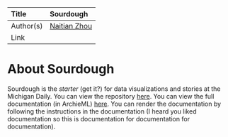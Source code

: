 | Title     | Sourdough                                |
| :-------- | :--------------------------------------- |
| Author(s) | [Naitian Zhou](mailto:naitian@umich.edu) |
| Link      |                                          |

# About Sourdough

Sourdough is the _starter_ (get it?) for data visualizations and stories at the
Michigan Daily. You can view the repository
[here](https://github.com/MichiganDaily/sourdough). You can view the full
documentation (in ArchieML) [here](). You can render the documentation by
following the instructions in the documentation (I heard you liked documentation
so this is documentation for documentation for documentation).

